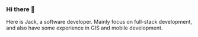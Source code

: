 ### Hi there 👋

Here is Jack, a software developer. Mainly focus on full-stack development, and also have some experience in GIS and mobile development.
